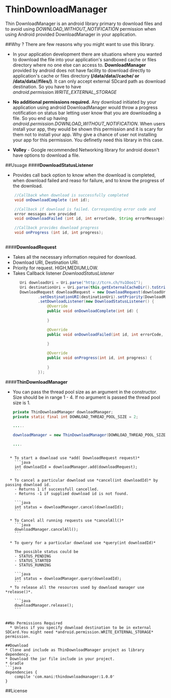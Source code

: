 ThinDownloadManager
===================

Thin DownloadManager is an android library primary to download files and to avoid using *DOWNLOAD_WITHOUT_NOTIFICATION* permission when using Android provided DownloadManager in your application. 


##Why ?
  There are few reasons why you might want to use this library.
  * In your application development there are situations where you wanted to download the file into your application's sandboxed cache or files directory where no one else can access to. **DownloadManager** provided by android does not have facility to download directly to application's cache or files directory **(/data/data/<package>/cache/ or /data/data/<pacakge>/files/)**. It can only accept external SDcard path as download destination. So you have to have *android.permission.WRITE_EXTERNAL_STORAGE*
  
  * **No additional permissions required.** Any download initiated by your application using android DownloadManager would throw a progress notification on status bar letting user know that you are downloading a file. So you end up having *android.permission.DOWNLOAD_WITHOUT_NOTIFICATION*. When users install your app, they would be shown this permission and it is scary for them not to install your app. Why give a chance of user not installing your app for this permission. You definetly need this library in this case. 
  
  * **Volley** - Google recommended Networking library for android doesn't have options to download a file. 
  

##Usuage
####**DownloadStatusListener**
  * Provides call back option to know when the download is completed, when download failed and reaso for failure, and to know the progress of the download.
``` java
    //Callback when download is successfully completed
    void onDownloadComplete (int id);

    //Callback if download is failed. Corresponding error code and 
    error messages are provided
    void onDownloadFailed (int id, int errorCode, String errorMessage);

    //Callback provides download progress
	void onProgress (int id, int progress); 
	
```

####**DownloadRequest**
  * Takes all the necessary information required for download.
  * Download URI, Destination URI.
  * Priority for request. HIGH,MEDIUM,LOW.
  * Takes Callback listener *DownloadStatusListener*
     ``` java
        Uri downloadUri = Uri.parse("http://tcrn.ch/Yu1Ooo1");
        Uri destinationUri = Uri.parse(this.getExternalCacheDir().toString()+"/test.mp4");
        DownloadRequest downloadRequest = new DownloadRequest(downloadUri)
                .setDestinationURI(destinationUri).setPriority(DownloadRequest.Priority.HIGH)
                .setDownloadListener(new DownloadStatusListener() {
                    @Override
                    public void onDownloadComplete(int id) {
                        
                    }

                    @Override
                    public void onDownloadFailed(int id, int errorCode, String errorMessage) {
                        
                    }

                    @Override
                    public void onProgress(int id, int progress) {
                        
                    }
                });

     ```

####**ThinDownloadManager** 
  * You can pass the thread pool size as an argument in the constructor. Size should be in range 1 - 4. If no argument is passed the thread pool size is 1.
  	``` java
    private ThinDownloadManager downloadManager;
    private static final int DOWNLOAD_THREAD_POOL_SIZE = 2;
    
    .....
    
    downloadManager = new ThinDownloadManager(DOWNLOAD_THREAD_POOL_SIZE);
    
    ....
```
  
  * To start a download use *add( DownloadRequest request)*
   	```java
   	int downloadId = downloadManager.add(downloadRequest);
   	```

  * To cancel a particular download use *cancel(int downloadId)* by passing download id. 
  	- Returns 1 if successfull cancelled.
  	- Returns -1 if supplied download id is not found.
  	
  	```java
  	int status = downloadManager.cancel(downloadId);
  	```

  * To Cancel all running requests use *cancelAll()*
  	```java
  	downloadManager.cancelAll();
  	```

  * To query for a particular download use *query(int downloadId)*
  
    The possible status could be
  	- STATUS_PENDING
  	- STATUS_STARTED
  	- STATUS_RUNNING
  	
  	```java
  	int status = downloadManager.query(downloadId);
  	```
  * To release all the resources used by download manager use *release()*.
  	
  	```java
  	downloadManager.release();
  	```


##No Permissions Required
  * Unless if you specify download destination to be in external SDCard.You might need *android.permission.WRITE_EXTERNAL_STORAGE* permission.

##Download
* Clone and include as ThinDownloadManager project as library dependency.
* Download the jar file include in your project. 
* Gradle 
```java
dependencies {
    compile 'com.mani:thindownloadmanager:1.0.0'
}
```
##License




